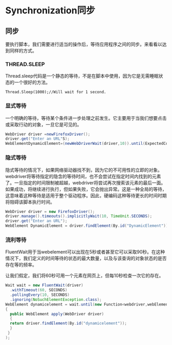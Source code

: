 # Synchronization同步

## 同步

要执行脚本，我们需要进行适当的操作后，等待应用程序之间的同步。来看看以达到同样的方式。

### THREAD.SLEEP

Thread.sleep代码是一个静态的等待，不是在脚本中使用，因为它是无需睡眠状态的一个很好的方法。

```
Thread.Sleep(1000);//Will wait for 1 second.
```

### 显式等待

一个明确的等待，等待某个条件进一步处理之前发生。它主要用于当我们想要点击或采取行动的对象，一旦它是可见的。

```java
WebDriver driver =newFirefoxDriver();
driver.get("Enter an URL"S);
WebElementDynamicElement=(newWebDriverWait(driver,10)).until(ExpectedConditions.presenceOfElementLocated(By.id("DynamicElement")));
```

### 隐式等待

隐式等待的情况下，如果网络驱动器找不到，因为它的不可用性的立即的对象。webdriver将等待指定的隐含的等待时间，也不会尝试在指定时间内找到的元素了。一旦指定的时间限制被超越，webdriver将尝试再次搜索该元素的最后一面。如果成功，将继续进行执行，但如果失败，它会抛出异常。这是一种全局的等待，这意味着这种等待是适用于整个驱动程序。因此，硬编码这种等待更长的时间时期将阻碍该脚本执行时间。

```java
WebDriver driver = new FirefoxDriver();
driver.manage().timeouts().implicitlyWait(10, TimeUnit.SECONDS);
driver.get("Enter an URL");
WebElement DynamicElement = driver.findElement(By.id("DynamicElement"));
```

### 流利等待

FluentWait用于当webelement可以出现在5秒或者甚至它可以采取90秒。在这种情况下，我们定义的时间等待的状态的最大数量，以及与该查询的对象状态的是否存在等的频率。

让我们假定，我们将60秒可用一个元素在网页上，但每10秒检查一次它的存在。

```java
Wait wait = new FluentWait(driver)
  .withTimeout(60, SECONDS)
  .pollingEvery(10, SECONDS)
  .ignoring(NoSuchElementException.class);
WebElement dynamicelement = wait.until(new Function<webdriver,webElement>() 
{
  public WebElement apply(WebDriver driver) 
  {
  return driver.findElement(By.id("dynamicelement"));
  }
 }
);
```